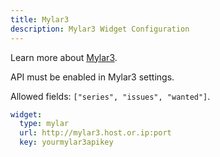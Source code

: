 ```yaml
---
title: Mylar3
description: Mylar3 Widget Configuration
---
```


Learn more about [Mylar3](https://github.com/mylar3/mylar3).

API must be enabled in Mylar3 settings.

Allowed fields: `["series", "issues", "wanted"]`.

```yaml
widget:
  type: mylar
  url: http://mylar3.host.or.ip:port
  key: yourmylar3apikey
```
